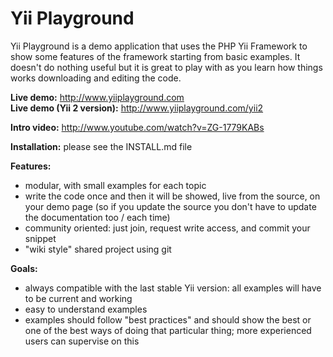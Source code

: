 Yii Playground
=============

Yii Playground is a demo application that uses the PHP Yii Framework to show some features of the framework starting from basic examples. It doesn't do nothing useful but it is great to play with as you learn how things works downloading and editing the code.

**Live demo:** <http://www.yiiplayground.com>  
**Live demo (Yii 2 version):** <http://www.yiiplayground.com/yii2>

**Intro video:** <http://www.youtube.com/watch?v=ZG-1779KABs>

**Installation:** please see the INSTALL.md file

**Features:**
 * modular, with small examples for each topic
 * write the code once and then it will be showed, live from the source, on your demo page (so if you update the source you don't have to update the documentation too / each time)
 * community oriented: just join, request write access, and commit your snippet
 * "wiki style" shared project using git

**Goals:**
 * always compatible with the last stable Yii version: all examples will have to be current and working
 * easy to understand examples
 * examples should follow "best practices" and should show the best or one of the best ways of doing that particular thing; more experienced users can supervise on this
